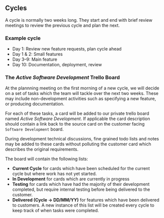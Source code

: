 ## Cycles

A cycle is normally two weeks long. They start and end with brief review meetings to review the previous cycle and plan the next.

### Example cycle

- Day 1: Review new feature requests, plan cycle ahead
- Day 1 & 2: Small features
- Day 3–9: Main feature
- Day 10: Documentation, deployment, review

### The *Active Software Development* Trello Board

At the plannning meeting on the first morning of a new cycle, we will decide on a set of tasks which the team will tackle over the next two weeks. These may include non-development activities such as specifying a new feature, or producing documentation.

For each of these tasks, a card will be added to our private trello board named *Active Software Development*. If applicable the card description should contain a link back to the source card on the customer facing `Software Development` board.

During development technical discussions, fine grained todo lists and notes may be added to these cards without polluting the customer card which describes the original requirements.

The board will contain the following lists:

- **Current Cycle** for cards which have been scheduled for the current cycle but where work has not yet started.
- **In Development** for cards which are currently in progress
- **Testing** for cards which have had the majority of their development completed, but require internal testing before being delivered to the customer.
- **Delivered (Cycle -> DD/MM/YY)** for features which have been delivered to customers. A new instance of this list will be created every cycle to keep track of when tasks were completed.
